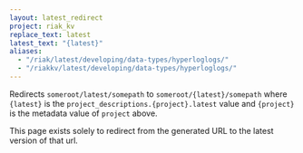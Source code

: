 ```yaml
---
layout: latest_redirect
project: riak_kv
replace_text: latest
latest_text: "{latest}"
aliases:
  - "/riak/latest/developing/data-types/hyperloglogs/"
  - "/riakkv/latest/developing/data-types/hyperloglogs/"
---
```


Redirects `someroot/latest/somepath` to `someroot/{latest}/somepath` 
where `{latest}` is the `project_descriptions.{project}.latest` value
and `{project}` is the metadata value of `project` above.

This page exists solely to redirect from the generated URL to the latest version of
that url.


